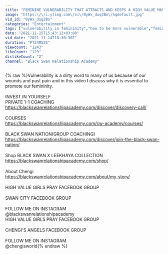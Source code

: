 ```yaml
---
title: "FEMININE VULNERABILITY THAT ATTRACTS AND KEEPS A HIGH VALUE MASCULINE MAN"
image: "https:\/\/i.ytimg.com\/vi\/0yWx_duq2Bo\/hqdefault.jpg"
vid_id: "0yWx_duq2Bo"
categories: "Entertainment"
tags: ["vulnerability in femininity","how to be more vulnerable","feminine energy"]
date: "2021-11-15T15:43:12+03:00"
vid_date: "2021-11-14T18:30:30Z"
duration: "PT24M53S"
viewcount: "1243"
likeCount: "129"
dislikeCount: "2"
channel: "Black Swan Relationship Academy"
---
```

{% raw %}Vulnerability is a dirty word to many of us because of our wounds and past pain and in this video I discuss why it is essential to promote our femininity.<br /><br />INVEST IN YOURSELF<br />PRIVATE 1-1 COACHING<br /><a rel="nofollow" target="blank" href="https://blackswanrelationshipacademy.com/discover/discovery-call/">https://blackswanrelationshipacademy.com/discover/discovery-call/</a><br /><br />COURSES<br /><a rel="nofollow" target="blank" href="https://blackswanrelationshipacademy.com/cw-academy/courses/">https://blackswanrelationshipacademy.com/cw-academy/courses/</a><br /><br />BLACK SWAN NATION(GROUP COACHING)<br /><a rel="nofollow" target="blank" href="https://blackswanrelationshipacademy.com/discover/join-the-black-swan-nation/">https://blackswanrelationshipacademy.com/discover/join-the-black-swan-nation/</a><br /><br />Shop BLACK SWAN X LEEKHAYA COLLECTION<br /><a rel="nofollow" target="blank" href="https://blackswanrelationshipacademy.com/shop/">https://blackswanrelationshipacademy.com/shop/</a><br /><br />About Chengi<br /><a rel="nofollow" target="blank" href="https://blackswanrelationshipacademy.com/about/my-story/">https://blackswanrelationshipacademy.com/about/my-story/</a><br /><br />HIGH VALUE GIRLS PRAY FACEBOOK GROUP<br /><br />SWAN CITY FACEBOOK GROUP<br /><br />FOLLOW ME ON INSTAGRAM<br />@blackswanrelationshipacademy<br />HIGH VALUE GIRLS PRAY FACEBOOK GROUP<br /><br />CHENGI'S ANGELS FACEBOOK GROUP<br /><br />FOLLOW ME ON INSTAGRAM<br />@chengisworld{% endraw %}
